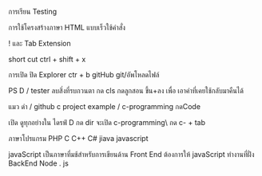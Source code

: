 การเรียน Testing

การใช้โครงสร้างภาษา HTML แบบเร็วใช้คำสั่ง

! และ Tab
Extension 

short cut
ctrl + shift + x

การเปิด ปิด Explorer
ctr + b
gitHub  git/อัพโหลดไฟล์

PS D / tester ลบสิ่งที่รบกวนตา กด cls 
กดลูกสอน ขึ้น+ลง เพื่อ เอาคำที่เคยใช้กลับมาคืนได้

แมว ดำ / github c project example / c-programming    กดCode

เปิด ดูทุกอย่างใน ไดรฟ์ D กด dir 
จะเปิด c-programming\ กด c- + tab 

ภาษาโปรแกรม  PHP C C++ C# jiava  javascript 

javaScript เป็นภาษาที่มช้สำหรับการเขียนด้าน Front End
ต้องการให้ javaScript ทำงานที่ฝั่ง BackEnd
Node . js